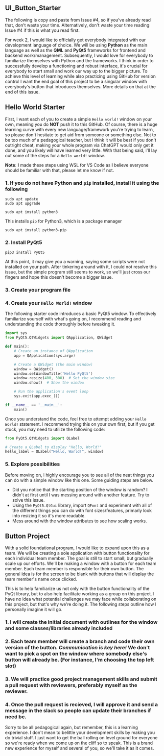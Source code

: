 ## UI_Button_Starter
The following is copy and paste from Issue #4, so if you've already read that, don't waste your time. Alternatively, don't waste your time reading Issue #4 if this is what you read first.

For week 2, I would like to officially get everybody integrated with our development language of choice. We will be using **Python** as the main language as well as the **QML** and **PyQt5** frameworks for frontend and backend work/management. Subsequently, I would love for everybody to familiarize themselves with Python and the frameworks. I think in order to successfully develop a functioning and robust interface, it's crucial for everybody to start small and work our way up to the bigger picture. To achieve this level of learning while also practicing using GitHub for version control I want the end goal of this project to be a singular window with everybody's button that introduces themselves. More details on that at the end of this issue.

## Hello World Starter

First, I want each of you to create a simple `Hello world!` window on your own, meaning you do **NOT** push it to this GitHub. Of course, there is a huge learning curve with every new language/framework you're trying to learn, so please don't hesitate to get aid from someone or something else. Not to be too much of a pedagogical teacher, but I think it will be best if you don't outright cheat, making your whole program via ChatGPT would only get it done, and you likely will have learned very little. With that being said, I'll lay out some of the steps for a `Hello world!` window.

**Note:** I made these steps using WSL for VS Code as I believe everyone should be familiar with that, please let me know if not.

### 1.  If you do not have Python and `pip` installed, install it using the following
```
sudo apt update
sudo apt upgrade
```
```
sudo apt install python3
```
This installs `pip` for Python3, which is a package manager
```
sudo apt install python3-pip
```
### 2.  Install PyQt5
```
pip3 install PyQt5
```
At this point, it may give you a warning, saying some scripts were not installed on your path. After tinkering around with it, I could not resolve this issue, but the simple program still seems to work, so we'll just cross our fingers and hope this doesn't become a bigger issue.

### 3. Create your program file

### 4.  Create your `Hello World!` window
The following starter code introduces a basic PyQt5 window. To effectively familiarize yourself with what's going on, I recommend reading and understanding the code thoroughly before tweaking it. 
```py
import sys
from PyQt5.QtWidgets import QApplication, QWidget

def main():
    # Create an instance of QApplication
    app = QApplication(sys.argv)

    # Create a QWidget (the main window)
    window = QWidget()
    window.setWindowTitle('Hello PyQt5')
    window.resize(400, 300)  # Set the window size
    window.show()  # Show the window

    # Run the application's event loop
    sys.exit(app.exec_())

if __name__ == '__main__':
    main()
```
Once you understand the code, feel free to attempt adding your `Hello World!` statement. I recommend trying this on your own first, but if you get stuck, you may need to utilize the following code:
```py
from PyQt5.QtWidgets import QLabel

# Create a QLabel to display "Hello, World!"
hello_label = QLabel("Hello, World!", window)
```

### 5. Explore possibilities
Before moving on, I highly encourage you to see all of the neat things you can do with a simple window like this one. Some guiding steps are below.
* Did you notice that the starting position of the window is random? I didn't at first until I was messing around with another feature. Try to solve this issue. 
* Using the `PyQt5.QtGui` library, import `QFont` and experiment with all of the different things you can do with font sizes/features, primarly look into resizing it so it's more readable.
* Mess around with the window attributes to see how scaling works.


 
## Button Project
With a solid foundational program, I would like to expand upon this as a team. We will be creating a sole application with button functionality for each individual team member. The goal is still to start small, but gradually scale up our efforts. We'll be making a window with a button for each team member. Each team member is responsible for their own button. The general idea is for the screen to be blank with buttons that will display the team member's name once clicked. 

This is to help familiarize us not only with the button functionality of the PyQt library, but to also help facilitate working as a group on this project. I have no idea what potential challenges we may face while collaborating on this project, but that's why we're doing it. The following steps outline how I personally imagine it will go.

### 1. I will create the initial document with outlines for the window and some classes/libraries already included
### 2. Each team member will create a branch and code their own version of the button. *Communication is key here!* We don't want to pick a spot on the window where somebody else's button will already be. (For instance, I'm choosing the top left slot)
### 3. We will practice good project management skills and submit a pull request with reviewers, preferably myself as the reviewer. 
### 4. Once the pull request is recieved, I will approve it and send a message in the slack so people can update their branches if need be.

Sorry to be all pedagogical again, but remember, this is a learning experience. I don't mean to belittle your development skills by making you do trivial stuff. I just want to get the ball rolling on level ground for everyone so we're ready when we come up on the cliff so to speak. This is a brand new experience for myself and several of you, so we'll take it as it comes.
